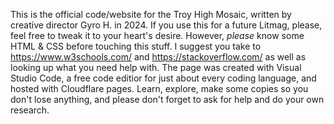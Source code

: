 This is the official code/website for the Troy High Mosaic, written by creative director Gyro H. in 2024. If you use this for a future Litmag, please, feel free to tweak it to your heart's desire. However, *please* know some HTML & CSS before touching this stuff. I suggest you take to https://www.w3schools.com/ and https://stackoverflow.com/ as well as looking up what you need help with. The page was created with Visual Studio Code, a free code editior for just about every coding language, and hosted with Cloudflare pages. Learn, explore, make some copies so you don't lose anything, and please don't forget to ask for help and do your own research.
